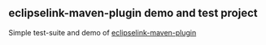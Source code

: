 eclipselink-maven-plugin demo and test project
---------------------------

Simple test-suite and demo of [eclipselink-maven-plugin](https://github.com/ethlo/eclipselink-maven-plugin)
